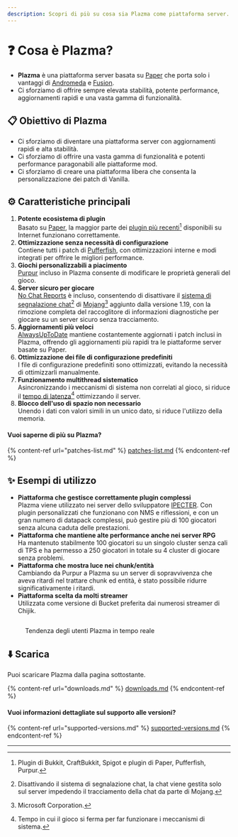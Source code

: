```yaml
---
description: Scopri di più su cosa sia Plazma come piattaforma server.
---
```


# ❓ Cosa è Plazma?

- **Plazma** è una piattaforma server basata su [Paper](https://github.com/PaperMC/Paper) che porta solo i vantaggi di [Andromeda](https://github.com/EarendelArchived/Andromeda) e [Fusion](https://github.com/RuinedTechnologyUnify/Fusion).
- Ci sforziamo di offrire sempre elevata stabilità, potente performance, aggiornamenti rapidi e una vasta gamma di funzionalità.

## 📋 Obiettivo di Plazma <a href="#id-1" id="id-1"></a>

- Ci sforziamo di diventare una piattaforma server con aggiornamenti rapidi e alta stabilità.
- Ci sforziamo di offrire una vasta gamma di funzionalità e potenti performance paragonabili alle piattaforme mod.
- Ci sforziamo di creare una piattaforma libera che consenta la personalizzazione dei patch di Vanilla.

## ⚙️ Caratteristiche principali <a href="#id-2" id="id-2"></a>

1. **Potente ecosistema di plugin**\
   Basato su [Paper](https://github.com/PaperMC/Paper), la maggior parte dei [plugin più recenti](#user-content-fn-1)[^1] disponibili su Internet funzionano correttamente.
2. **Ottimizzazione senza necessità di configurazione**\
   Contiene tutti i patch di [Pufferfish](https://github.com/pufferfish-gg/Pufferfish), con ottimizzazioni interne e modi integrati per offrire le migliori performance.
3. **Giochi personalizzabili a piacimento**\
   [Purpur](https://github.com/PurpurMC/Purpur) incluso in Plazma consente di modificare le proprietà generali del gioco.
4. **Server sicuro per giocare**\
   [No Chat Reports](https://github.com/Aizistral-Studios/No-Chat-Reports) è incluso, consentendo di disattivare il [sistema di segnalazione chat](#user-content-fn-3)[^3] di [Mojang](#user-content-fn-2)[^2] aggiunto dalla versione 1.19, con la rimozione completa del raccoglitore di informazioni diagnostiche per giocare su un server sicuro senza tracciamento.
5. **Aggiornamenti più veloci**\
   [AlwaysUpToDate](https://github.com/PlazmaMC/AlwaysUpToDate) mantiene costantemente aggiornati i patch inclusi in Plazma, offrendo gli aggiornamenti più rapidi tra le piattaforme server basate su Paper.
6. **Ottimizzazione dei file di configurazione predefiniti**\
   I file di configurazione predefiniti sono ottimizzati, evitando la necessità di ottimizzarli manualmente.
7. **Funzionamento multithread sistematico**\
   Asincronizzando i meccanismi di sistema non correlati al gioco, si riduce il [tempo di latenza](#user-content-fn-4)[^4] ottimizzando il server.
8. **Blocco dell'uso di spazio non necessario**\
   Unendo i dati con valori simili in un unico dato, si riduce l'utilizzo della memoria.

#### Vuoi saperne di più su Plazma? <a href="#etc-1" id="etc-1"></a>

{% content-ref url="patches-list.md" %}
[patches-list.md](patches-list.md)
{% endcontent-ref %}

## ✨ Esempi di utilizzo <a href="#id-3" id="id-3"></a>

- **Piattaforma che gestisce correttamente plugin complessi**\
  Plazma viene utilizzato nei server dello sviluppatore [IPECTER](https://github.com/IPECTER). Con plugin personalizzati che funzionano con NMS e riflessioni, e con un gran numero di datapack complessi, può gestire più di 100 giocatori senza alcuna caduta delle prestazioni.
- **Piattaforma che mantiene alte performance anche nei server RPG**\
  Ha mantenuto stabilmente 100 giocatori su un singolo cluster senza cali di TPS e ha permesso a 250 giocatori in totale su 4 cluster di giocare senza problemi.
- **Piattaforma che mostra luce nei chunk/entità**\
  Cambiando da Purpur a Plazma su un server di sopravvivenza che aveva ritardi nel trattare chunk ed entità, è stato possibile ridurre significativamente i ritardi.
- **Piattaforma scelta da molti streamer**\
  Utilizzata come versione di Bucket preferita dai numerosi streamer di Chijik.

<figure>
   <img src="https://badge.plazmamc.org/internal/bstats" alt="">
   
   <figcaption><p>Tendenza degli utenti Plazma in tempo reale</p></figcaption>
</figure>

## ⬇️ Scarica

Puoi scaricare Plazma dalla pagina sottostante.

{% content-ref url="downloads.md" %}
[downloads.md](downloads.md)
{% endcontent-ref %}

#### Vuoi informazioni dettagliate sul supporto alle versioni?

{% content-ref url="supported-versions.md" %}
[supported-versions.md](supported-versions.md)
{% endcontent-ref %}

***

[^1]: Plugin di Bukkit, CraftBukkit, Spigot e plugin di Paper, Pufferfish, Purpur.

[^2]: Microsoft Corporation.

[^3]: Disattivando il sistema di segnalazione chat, la chat viene gestita solo sul server impedendo il tracciamento della chat da parte di Mojang.

[^4]: Tempo in cui il gioco si ferma per far funzionare i meccanismi di sistema.
